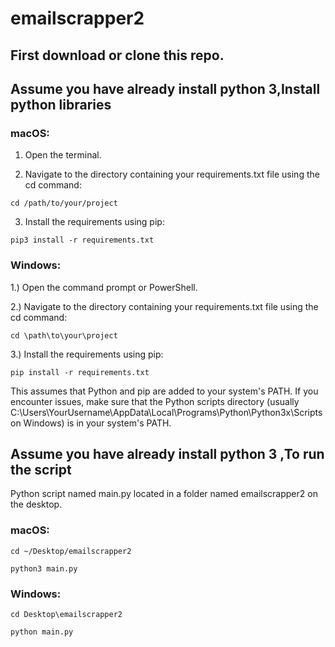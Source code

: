 # emailscrapper2

## First download or clone this repo.

## Assume you have already install python 3,Install python libraries
### macOS:

1. Open the terminal.

2. Navigate to the directory containing your requirements.txt file using the cd command:
```
cd /path/to/your/project
```
3. Install the requirements using pip:
```
pip3 install -r requirements.txt
```

### Windows:
1.) Open the command prompt or PowerShell.

2.) Navigate to the directory containing your requirements.txt file using the cd command:
```
cd \path\to\your\project
```
3.) Install the requirements using pip:
```
pip install -r requirements.txt
```
This assumes that Python and pip are added to your system's PATH. If you encounter issues, make sure that the Python scripts directory (usually C:\Users\YourUsername\AppData\Local\Programs\Python\Python3x\Scripts on Windows) is in your system's PATH.

## Assume you have already install python 3 ,To run the script

Python script named main.py located in a folder named emailscrapper2 on the desktop.

### macOS:

```
cd ~/Desktop/emailscrapper2
```
```
python3 main.py
```


### Windows:
```
cd Desktop\emailscrapper2
```
```
python main.py
```
